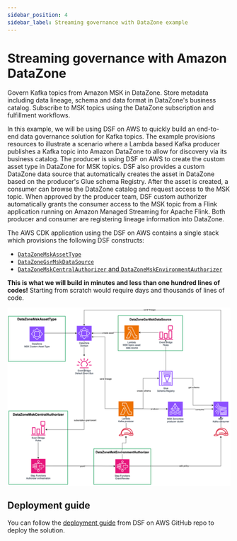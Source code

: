 ```yaml
---
sidebar_position: 4
sidebar_label: Streaming governance with DataZone example
---
```


# Streaming governance with Amazon DataZone

Govern Kafka topics from Amazon MSK in DataZone. Store metadata including data lineage, schema and data format in DataZone's business catalog. Subscribe to MSK topics using the DataZone subscription and fulfillment workflows.

In this example, we will be using DSF on AWS to quickly build an end-to-end data governance solution for Kafka topics. The example provisions resources to illustrate a scenario where a Lambda based Kafka producer publishes a Kafka topic into Amazon DataZone to allow for discovery via its business catalog. The producer is using DSF on AWS to create the custom asset type in DataZone for MSK topics. DSF also provides a custom DataZone data source that automatically creates the asset in DataZone based on the producer's Glue schema Registry. After the asset is created, a consumer can browse the DataZone catalog and request access to the MSK topic. When approved by the producer team, DSF custom authorizer automatically grants the consumer access to the MSK topic from a Flink application running on Amazon Managed Streaming for Apache Flink. Both producer and consumer are registering lineage information into DataZone.

The AWS CDK application using the DSF on AWS contains a single stack which provisions the following DSF constructs:
   * [`DataZoneMskAssetType`](../constructs/library/04-Governance/03-datazone-msk-asset-type.mdx)
   * [`DataZoneGsrMskDataSource`](../constructs/library/04-Governance/05-datazone-msk-data-source.mdx)
   * [`DataZoneMskCentralAuthorizer` and `DataZoneMskEnvironmentAuthorizer`](../constructs/library/04-Governance/04-datazone-msk-authorizer.mdx)  

**This is what we will build in minutes and less than one hundred lines of codes!** Starting from scratch would require days and thousands of lines of code.

![DataZone MSK governance](../../static/img/streaming-governance-example.png)

## Deployment guide

You can follow the [deployment guide](https://github.com/awslabs/data-solutions-framework-on-aws/tree/main/examples/datazone-msk-governance) from DSF on AWS GitHub repo to deploy the solution.